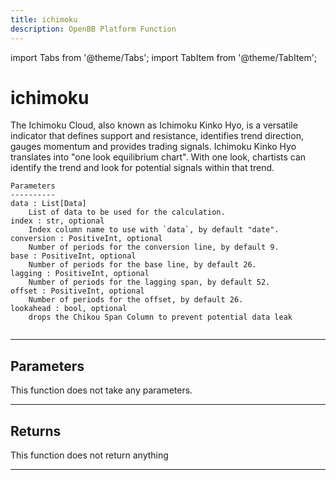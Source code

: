```yaml
---
title: ichimoku
description: OpenBB Platform Function
---
```


import Tabs from '@theme/Tabs';
import TabItem from '@theme/TabItem';

# ichimoku

The Ichimoku Cloud, also known as Ichimoku Kinko Hyo, is a versatile indicator that
    defines support and resistance, identifies trend direction, gauges momentum and provides
    trading signals. Ichimoku Kinko Hyo translates into "one look equilibrium chart". With
    one look, chartists can identify the trend and look for potential signals within that trend.

    Parameters
    ----------
    data : List[Data]
        List of data to be used for the calculation.
    index : str, optional
        Index column name to use with `data`, by default "date".
    conversion : PositiveInt, optional
        Number of periods for the conversion line, by default 9.
    base : PositiveInt, optional
        Number of periods for the base line, by default 26.
    lagging : PositiveInt, optional
        Number of periods for the lagging span, by default 52.
    offset : PositiveInt, optional
        Number of periods for the offset, by default 26.
    lookahead : bool, optional
        drops the Chikou Span Column to prevent potential data leak

```python wordwrap

```

---

## Parameters

This function does not take any parameters.

---

## Returns

This function does not return anything

---

